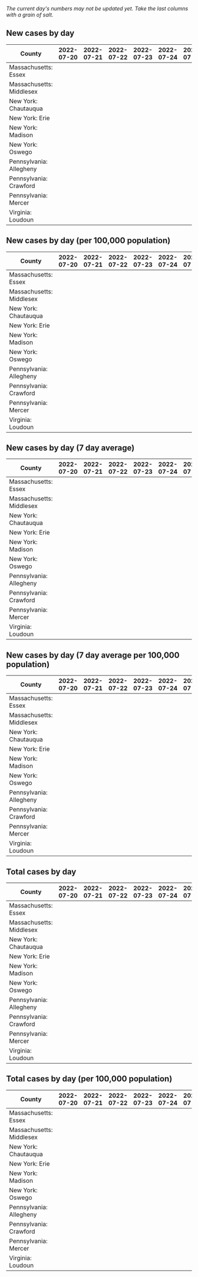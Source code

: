 _The current day's numbers may not be updated yet. Take the last columns with a grain of salt._
## New cases by day

| County | 2022-07-20 | 2022-07-21 | 2022-07-22 | 2022-07-23 | 2022-07-24 | 2022-07-25 | 2022-07-26 |
| --- | --- | --- | --- | --- | --- | --- | --- |
| Massachusetts: Essex |  |  |  |  |  |  |  |
| Massachusetts: Middlesex |  |  |  |  |  |  |  |
| New York: Chautauqua |  |  |  |  |  |  |  |
| New York: Erie |  |  |  |  |  |  |  |
| New York: Madison |  |  |  |  |  |  |  |
| New York: Oswego |  |  |  |  |  |  |  |
| Pennsylvania: Allegheny |  |  |  |  |  |  |  |
| Pennsylvania: Crawford |  |  |  |  |  |  |  |
| Pennsylvania: Mercer |  |  |  |  |  |  |  |
| Virginia: Loudoun |  |  |  |  |  |  |  |

## New cases by day (per 100,000 population)

| County | 2022-07-20 | 2022-07-21 | 2022-07-22 | 2022-07-23 | 2022-07-24 | 2022-07-25 | 2022-07-26 |
| --- | --- | --- | --- | --- | --- | --- | --- |
| Massachusetts: Essex |  |  |  |  |  |  |  |
| Massachusetts: Middlesex |  |  |  |  |  |  |  |
| New York: Chautauqua |  |  |  |  |  |  |  |
| New York: Erie |  |  |  |  |  |  |  |
| New York: Madison |  |  |  |  |  |  |  |
| New York: Oswego |  |  |  |  |  |  |  |
| Pennsylvania: Allegheny |  |  |  |  |  |  |  |
| Pennsylvania: Crawford |  |  |  |  |  |  |  |
| Pennsylvania: Mercer |  |  |  |  |  |  |  |
| Virginia: Loudoun |  |  |  |  |  |  |  |

## New cases by day (7 day average)

| County | 2022-07-20 | 2022-07-21 | 2022-07-22 | 2022-07-23 | 2022-07-24 | 2022-07-25 | 2022-07-26 |
| --- | --- | --- | --- | --- | --- | --- | --- |
| Massachusetts: Essex |  |  |  |  |  |  |  |
| Massachusetts: Middlesex |  |  |  |  |  |  |  |
| New York: Chautauqua |  |  |  |  |  |  |  |
| New York: Erie |  |  |  |  |  |  |  |
| New York: Madison |  |  |  |  |  |  |  |
| New York: Oswego |  |  |  |  |  |  |  |
| Pennsylvania: Allegheny |  |  |  |  |  |  |  |
| Pennsylvania: Crawford |  |  |  |  |  |  |  |
| Pennsylvania: Mercer |  |  |  |  |  |  |  |
| Virginia: Loudoun |  |  |  |  |  |  |  |

## New cases by day (7 day average per 100,000 population)

| County | 2022-07-20 | 2022-07-21 | 2022-07-22 | 2022-07-23 | 2022-07-24 | 2022-07-25 | 2022-07-26 |
| --- | --- | --- | --- | --- | --- | --- | --- |
| Massachusetts: Essex |  |  |  |  |  |  |  |
| Massachusetts: Middlesex |  |  |  |  |  |  |  |
| New York: Chautauqua |  |  |  |  |  |  |  |
| New York: Erie |  |  |  |  |  |  |  |
| New York: Madison |  |  |  |  |  |  |  |
| New York: Oswego |  |  |  |  |  |  |  |
| Pennsylvania: Allegheny |  |  |  |  |  |  |  |
| Pennsylvania: Crawford |  |  |  |  |  |  |  |
| Pennsylvania: Mercer |  |  |  |  |  |  |  |
| Virginia: Loudoun |  |  |  |  |  |  |  |

## Total cases by day

| County | 2022-07-20 | 2022-07-21 | 2022-07-22 | 2022-07-23 | 2022-07-24 | 2022-07-25 | 2022-07-26 |
| --- | --- | --- | --- | --- | --- | --- | --- |
| Massachusetts: Essex |  |  |  |  |  |  | 228487 |
| Massachusetts: Middlesex |  |  |  |  |  |  | 386716 |
| New York: Chautauqua |  |  |  |  |  |  | 26249 |
| New York: Erie |  |  |  |  |  |  | 241261 |
| New York: Madison |  |  |  |  |  |  | 14939 |
| New York: Oswego |  |  |  |  |  |  | 30035 |
| Pennsylvania: Allegheny |  |  |  |  |  |  | 297003 |
| Pennsylvania: Crawford |  |  |  |  |  |  | 21320 |
| Pennsylvania: Mercer |  |  |  |  |  |  | 24898 |
| Virginia: Loudoun |  |  |  |  |  |  | 83376 |

## Total cases by day (per 100,000 population)

| County | 2022-07-20 | 2022-07-21 | 2022-07-22 | 2022-07-23 | 2022-07-24 | 2022-07-25 | 2022-07-26 |
| --- | --- | --- | --- | --- | --- | --- | --- |
| Massachusetts: Essex |  |  |  |  |  |  | 28957.8 |
| Massachusetts: Middlesex |  |  |  |  |  |  | 23994.3 |
| New York: Chautauqua |  |  |  |  |  |  | 20684.3 |
| New York: Erie |  |  |  |  |  |  | 26261.1 |
| New York: Madison |  |  |  |  |  |  | 21058.3 |
| New York: Oswego |  |  |  |  |  |  | 24596.9 |
| Pennsylvania: Allegheny |  |  |  |  |  |  | 24423.7 |
| Pennsylvania: Crawford |  |  |  |  |  |  | 25192.3 |
| Pennsylvania: Mercer |  |  |  |  |  |  | 22753.7 |
| Virginia: Loudoun |  |  |  |  |  |  | 20161.6 |
